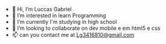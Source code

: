 - 👋 Hi, I’m Luccas Gabriel 
- 👀 I’m interested in learn Programming
- 🌱 I’m currently I'm studying in high school
- 💞️ I’m looking to collaborate on dev mobile e em html5 e css
- 📫 can you contact me at Lg3416810@gmail.com

<!---
Luccasg1/Luccasg1 is a ✨ special ✨ repository because its `README.md` (this file) appears on your GitHub profile.
You can click the Preview link to take a look at your changes.
--->
